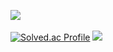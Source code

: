 <img src="https://github-readme-stats.vercel.app/api/top-langs/?username=Seoyun0626&layout=compact"><br><br>
[![Solved.ac Profile](http://mazassumnida.wtf/api/v2/generate_badge?boj=apple7484)](https://solved.ac/apple7484/)
<img src="https://github-readme-stats.vercel.app/api?username=Seoyun0626&show_icons=true">
